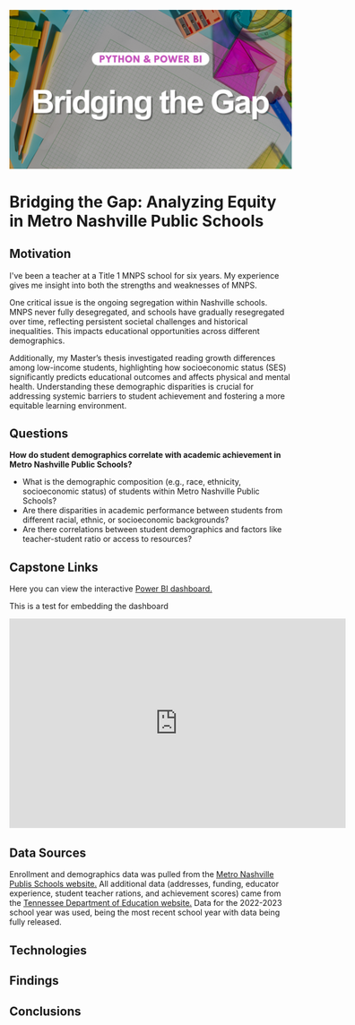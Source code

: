 ![ ](cover_capstone.png)

# Bridging the Gap: Analyzing Equity in Metro Nashville Public Schools

## Motivation
I've been a teacher at a Title 1 MNPS school for six years. My experience gives me insight into both the strengths and weaknesses of MNPS. 

One critical issue is the ongoing segregation within Nashville schools. MNPS never fully desegregated, and schools have gradually resegregated over time, reflecting persistent societal challenges and historical inequalities. This impacts educational opportunities across different demographics. 

Additionally, my Master’s thesis investigated reading growth differences among low-income students, highlighting how socioeconomic status (SES) significantly predicts educational outcomes and affects physical and mental health. Understanding these demographic disparities is crucial for addressing systemic barriers to student achievement and fostering a more equitable learning environment.


## Questions
**How do student demographics correlate with academic achievement in Metro Nashville Public Schools?**
- What is the demographic composition (e.g., race, ethnicity, socioeconomic status) of students within Metro Nashville Public Schools?
- Are there disparities in academic performance between students from different racial, ethnic, or socioeconomic backgrounds?
- Are there correlations between student demographics and factors like teacher-student ratio or access to resources?

## Capstone Links
Here you can view the interactive [Power BI dashboard.](https://app.powerbi.com/view?r=eyJrIjoiN2RmYjU2ODUtYjg5Ny00ZTQwLTgzNzQtNmRkMjRiNTk4NGJkIiwidCI6IjEwMWRhNTg3LTE4NDMtNGY1Mi04YjhhLTE3YjA2OWM2NmQzMyIsImMiOjJ9)

This is a test for embedding the dashboard
<iframe title="CAPSTONE_dashboard" width="600" height="373.5" src="https://app.powerbi.com/view?r=eyJrIjoiN2RmYjU2ODUtYjg5Ny00ZTQwLTgzNzQtNmRkMjRiNTk4NGJkIiwidCI6IjEwMWRhNTg3LTE4NDMtNGY1Mi04YjhhLTE3YjA2OWM2NmQzMyIsImMiOjJ9" frameborder="0" allowFullScreen="true"></iframe>


## Data Sources
Enrollment and demographics data was pulled from the [Metro Nashville Publis Schools website.](https://mnps.org/cms/one.aspx?objectId=36779577) All additional data (addresses, funding, educator experience, student teacher rations, and achievement scores) came from the [Tennessee Department of Education website.](https://www.tn.gov/education/districts/federal-programs-and-oversight/data/data-downloads.html) Data for the 2022-2023 school year was used, being the most recent school year with data being fully released. 

## Technologies

## Findings

## Conclusions
